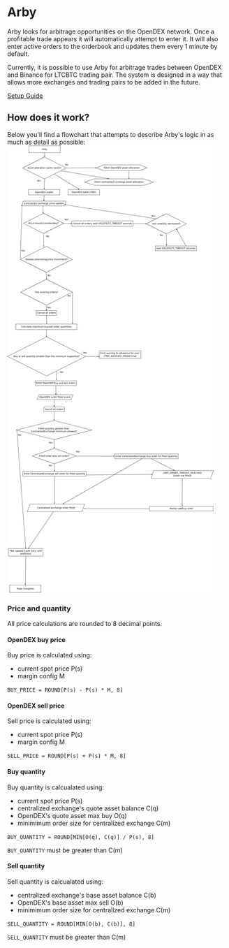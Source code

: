# Arby
Arby looks for arbitrage opportunities on the OpenDEX network. Once a profitable trade appears it will automatically attempt to enter it. It will also enter active orders to the orderbook and updates them every 1 minute by default.

Currently, it is possible to use Arby for arbitrage trades between OpenDEX and Binance for LTCBTC trading pair. The system is designed in a way that allows more exchanges and trading pairs to be added in the future.

[Setup Guide](./setup.md)

## How does it work?
Below you'll find a flowchart that attempts to describe Arby's logic in as much as detail as possible:
![Arby's Logic](./logic-dia.png)

### Price and quantity
All price calculations are rounded to 8 decimal points.

#### OpenDEX buy price
Buy price is calculated using:
- current spot price P(s)
- margin config M

`BUY_PRICE = ROUND[P(s) - P(s) * M, 8]`

#### OpenDEX sell price
Sell price is calculated using:
- current spot price P(s)
- margin config M

`SELL_PRICE = ROUND[P(s) + P(s) * M, 8]`

#### Buy quantity
Buy quantity is calcualated using:
- current spot price P(s)
- centralized exchange's quote asset balance C(q)
- OpenDEX's quote asset max buy O(q)
- minimimum order size for centralized exchange C(m)

`BUY_QUANTITY = ROUND[MIN[O(q), C(q)] / P(s), 8]`

`BUY_QUANTITY` must be greater than C(m)

#### Sell quantity
Sell quantity is calcualated using:
- centralized exchange's base asset balance C(b)
- OpenDEX's base asset max sell O(b)
- minimimum order size for centralized exchange C(m)

`SELL_QUANTITY = ROUND[MIN[O(b), C(b)], 8]`

`SELL_QUANTITY` must be greater than C(m)

